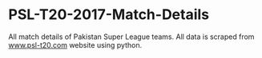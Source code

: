 # PSL-T20-2017-Match-Details
All match details of Pakistan Super League teams. All data is scraped from www.psl-t20.com website using python.
